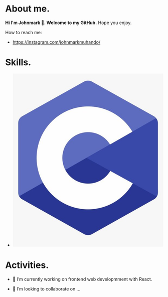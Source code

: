 # About me.
  <strong>Hi I'm Johnmark 👋. Welcome to my GitHub.</strong>
 Hope you enjoy.
 
 How to reach me:
 - https://instagram.com/johnmarkmuhando/

# Skills.
- ![Skills on C programming language](./images/rsz_c_programming_language_logo_hd_png_download__transparent_png_image_-_pngitem.jpg)

# Activities.
- 🔭 I’m currently working on frontend web developmment with React.

- 👯 I’m looking to collaborate on ...




<!--
**johnmark287/johnmark287** is a ✨ _special_ ✨ repository because its `README.md` (this file) appears on your GitHub profile.

Here are some ideas to get you started:

- 🌱 I’m currently learning ...
- 🤔 I’m looking for help with ...
- 💬 Ask me about ...
- 📫 How to reach me: ...
- 😄 Pronouns: ...
- ⚡ Fun fact: ...
-->
